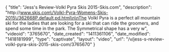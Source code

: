 {
    "title": "Jess's Review-Volkl Pyra Skis 2015-Skis.com",
    "description": "http:\/\/www.skis.com\/Volkl-Pyra-Womens-Skis-2015\/362668P,default,pd.html\n\nThe Volkl Pyra is a perfect all mountain ski for the ladies that are looking for a ski that can ride the groomers, and spend some time in the park. The Symmetrical shape has a very w",
    "videoid": "3765670",
    "date_created": "1411361106",
    "date_modified": "1418181999",
    "type": "captivate",
    "layout": "video",
    "url": "\/v\/jess-s-review-volkl-pyra-skis-2015-skis-com\/3765670"
}